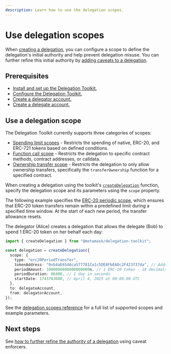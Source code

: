 ```yaml
---
description: Learn how to use the delegation scopes.
---
```


# Use delegation scopes

When [creating a delegation](../execute-on-smart-accounts-behalf.md), you can configure a scope to define the delegation's initial authority and help prevent delegation misuse.
You can further refine this initial authority by [adding caveats to a delegation](refine-scope.md).

## Prerequisites

- [Install and set up the Delegation Toolkit.](../../../get-started/install.md)
- [Configure the Delegation Toolkit.](../../configure.md)
- [Create a delegator account.](../execute-on-smart-accounts-behalf.md#3-create-a-delegator-account)
- [Create a delegate account.](../execute-on-smart-accounts-behalf.md#4-create-a-delegate-account)

## Use a delegation scope

The Delegation Toolkit currently supports three categories of scopes:

- [Spending limit scopes](../../../reference/delegation-scopes.md#spending-limit-scopes) - Restricts the spending of native, ERC-20, and ERC-721 tokens based on defined conditions.
- [Function call scope](../../../reference/delegation-scopes.md#function-call-scope) - Restricts the delegation to specific contract methods, contract addresses, or calldata.
- [Ownership transfer scope](../../../reference/delegation-scopes.md#ownership-transfer-scope) - Restricts the delegation to only allow ownership transfers, specifically the `transferOwnership` function for a specified contract.

When creating a delegation using the toolkit's [`createDelegation`](../../../reference/api/delegation.md#createdelegation) function, specify the delegation scope and its parameters using the `scope` property.

The following example specifies the [ERC-20 periodic scope](../../../reference/delegation-scopes.md#erc-20-periodic-scope), which ensures that ERC-20 token transfers remain within a predefined limit during a specified time window.
At the start of each new period, the transfer allowance resets.

The delegator (Alice) creates a delegation that allows the delegate (Bob) to spend 1 ERC-20 token on her behalf each day:

```typescript
import { createDelegation } from "@metamask/delegation-toolkit";

const delegation = createDelegation({
  scope: {
    type: "erc20PeriodTransfer",
    tokenAddress: "0xb4aE654Aca577781Ca1c5DE8FbE60c2F423f37da", // Address of the ERC-20 token
    periodAmount: 1000000000000000000n, // 1 ERC-20 token - 18 decimals, in wei
    periodDuration: 86400, // 1 day in seconds
    startDate: 1743763600, // April 4, 2025 at 00:00:00 UTC
  },
  to: delegateAccount,
  from: delegatorAccount,
});
```

See the [delegation scopes reference](../../../reference/delegation-scopes.md) for a full list of supported scopes and example parameters.

## Next steps

See [how to further refine the authority of a delegation](refine-scope.md) using caveat enforcers.
